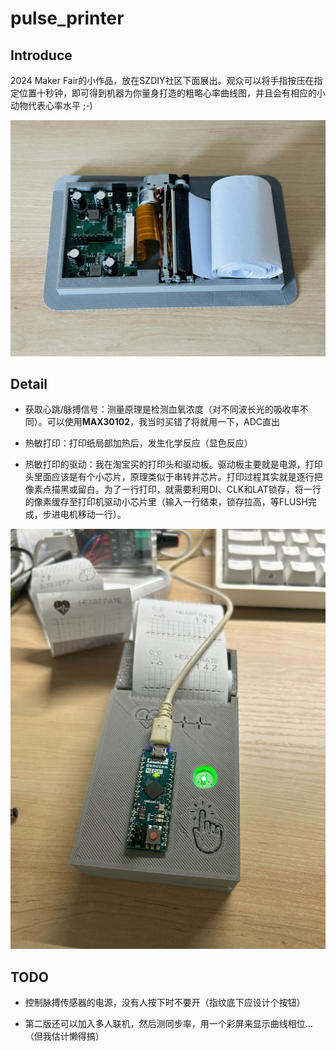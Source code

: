 # pulse_printer



## Introduce

2024 Maker Fair的小作品，放在SZDIY社区下面展出。观众可以将手指按压在指定位置十秒钟，即可得到机器为你量身打造的粗略心率曲线图，并且会有相应的小动物代表心率水平 ;-)

![2](/image/IMG_8169.jpg)

## Detail

* 获取心跳/脉搏信号：测量原理是检测血氧浓度（对不同波长光的吸收率不同）。可以使用**MAX30102**，我当时买错了将就用一下，ADC直出

* 热敏打印：打印纸局部加热后，发生化学反应（显色反应）

* 热敏打印的驱动：我在淘宝买的打印头和驱动板。驱动板主要就是电源，打印头里面应该是有个小芯片，原理类似于串转并芯片。打印过程其实就是逐行把像素点描黑或留白。为了一行打印，就需要利用DI、CLK和LAT锁存，将一行的像素缓存至打印机驱动小芯片里（输入一行结束，锁存拉高，等FLUSH完成，步进电机移动一行）。

![1](/image/IMG_8191.jpg)

## TODO

* 控制脉搏传感器的电源，没有人按下时不要开（指纹底下应设计个按钮）

* 第二版还可以加入多人联机，然后测同步率，用一个彩屏来显示曲线相位...（但我估计懒得搞）
